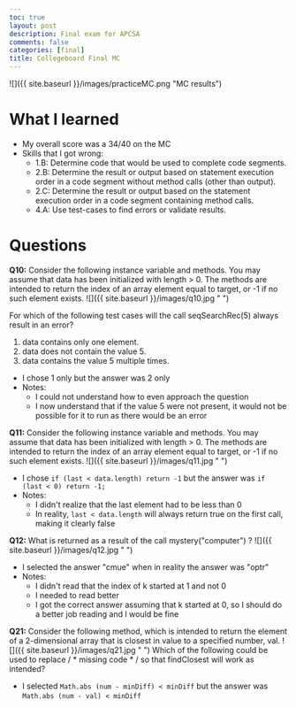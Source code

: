```yaml
---
toc: true
layout: post
description: Final exam for APCSA
comments: false
categories: [final]
title: Collegeboard Final MC
---
```

![]({{ site.baseurl }}/images/practiceMC.png "MC results")

# What I learned
- My overall score was a 34/40 on the MC
- Skills that I got wrong:
  - 1.B: Determine code that would be used to complete code segments.
  - 2.B: Determine the result or output based on statement execution order in a code segment without method calls (other than output).
  - 2.C: Determine the result or output based on the statement execution order in a code segment containing method calls.
  - 4.A: Use test-cases to find errors or validate results.

# Questions
**Q10:** Consider the following instance variable and methods. You may assume that data has been initialized with length > 0. The methods are intended to return the index of an array element equal to target, or -1 if no such element exists.
![]({{ site.baseurl }}/images/q10.jpg " ")

For which of the following test cases will the call seqSearchRec(5) always result in an error?

1. data contains only one element.
2. data does not contain the value 5.
3. data contains the value 5 multiple times.

- I chose 1 only but the answer was 2 only
- Notes: 
  - I could not understand how to even approach the question
  - I now understand that if the value 5 were not present, it would not be possible for it to run as there would be an error


**Q11:** Consider the following instance variable and methods. You may assume that data has been initialized with length > 0. The methods are intended to return the index of an array element equal to target, or -1 if no such element exists.
![]({{ site.baseurl }}/images/q11.jpg " ")

- I chose `if (last < data.length) return -1` but the answer was `if (last < 0) return -1;`
- Notes: 
  - I didn't realize that the last element had to be less than 0
  - In reality, `last < data.length` will always return true on the first call, making it clearly false

**Q12:** What is returned as a result of the call mystery("computer") ?
![]({{ site.baseurl }}/images/q12.jpg " ")

- I selected the answer "cmue" when in reality the answer was "optr"
- Notes: 
  - I didn't read that the index of k started at 1 and not 0
  - I needed to read better
  - I got the correct answer assuming that k started at 0, so I should do a better job reading and I would be fine

**Q21:** Consider the following method, which is intended to return the element of a 2-dimensional array that is closest in value to a specified number, val.
![]({{ site.baseurl }}/images/q21.jpg " ")
Which of the following could be used to replace / * missing code * / so that findClosest will work as intended?

- I selected `Math.abs (num - minDiff) < minDiff` but the answer was `Math.abs (num - val) < minDiff`